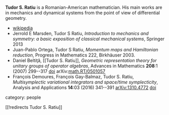 __Tudor S. Ratiu__ is a Romanian-American mathematician. His main works are in mechanics and dynamical systems from the point of view of differential geometry.

* [wikipedia](https://en.wikipedia.org/wiki/Tudor_Ratiu)
* Jerrold E Marsden, Tudor S Ratiu, _Introduction to mechanics and symmetry: a basic exposition of classical mechanical systems_, Springer 2013
* Juan-Pablo Ortega, Tudor S Ratiu, _Momentum maps and Hamiltonian reduction_, Progress in Mathematics 222, Birkhäuser 2003.
* Daniel Beltiţă, [[Tudor S. Ratiu]], _Geometric representation theory for unitary groups of operator algebras_, Advances in Mathematics __208__:1 (2007) 299--317 [doi](https://doi.org/10.1016/j.aim.2006.02.009) arXiv:[math.RT/0501057](https://arxiv.org/abs/math/0501057)
* Fran&#231;ois Demoures, Fran&#231;ois Gay-Balmaz, Tudor S. Ratiu, _Multisymplectic variational integrators and space/time symplecticity_,  Analysis and Applications __14__:03 (2016) 341--391 [arXiv:1310.4772](https://arxiv.org/abs/1310.4772) [doi](https://doi.org/10.1142/S0219530515500025)

category: people

[[!redirects Tudor S. Ratiu]]